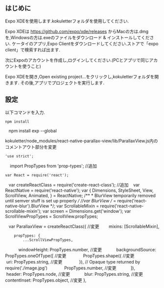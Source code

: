 ## はじめに

Expo XDEを使用します.kokuletterフォルダを使用してください.

Expo XDEは https://github.com/expo/xde/releases からMacの方は.dmgを,Windowsの方は.exeのファイルをダウンロード & インストールしてください.
ケータイのアプリ,Expo Clientをダウンロードしてください.ストアで「expo client」で検索すれば出ます.

次にExpoのアカウントを作成し,ログインしてください.(PCとアプリで同じアカウントを使うこと)

Expo XDEを開き,Open existing project...をクリックし,kokuletterフォルダを開きます.
その後,アプリでプロジェクトを実行します.

## 設定

以下コマンドを入力.

    npm install
    npm install exp --global

kokuletter/node_modules/react-native-parallax-view/lib/ParallaxView.js内のコメントアウト部分を変更

    'use strict';
     import PropTypes from 'prop-types'; //追加

    var React = require('react');
    var createReactClass = require('create-react-class'); //追加
    var ReactNative = require('react-native');
    var {
        Dimensions,
        StyleSheet,
        View,
        ScrollView,
        Animated,
        } = ReactNative;
    /**
     * BlurView temporarily removed until semver stuff is set up properly
     */
    //var BlurView /* = require('react-native-blur').BlurView */;
    var ScrollableMixin = require('react-native-scrollable-mixin');
    var screen = Dimensions.get('window');
    var ScrollViewPropTypes = ScrollView.propTypes;

    var ParallaxView = createReactClass({ //変更
        mixins: [ScrollableMixin],

        propTypes: {
            ...ScrollViewPropTypes,
            windowHeight: PropTypes.number, //変更
            backgroundSource: PropTypes.oneOfType([ //変更
              PropTypes.shape({ //変更
                uri: PropTypes.string, //変更
              }),
              // Opaque type returned by require('./image.jpg')
              PropTypes.number, //変更
            ]),
            header: PropTypes.node, //変更
            blur: PropTypes.string, //変更
            contentInset: PropTypes.object, //変更
        },
